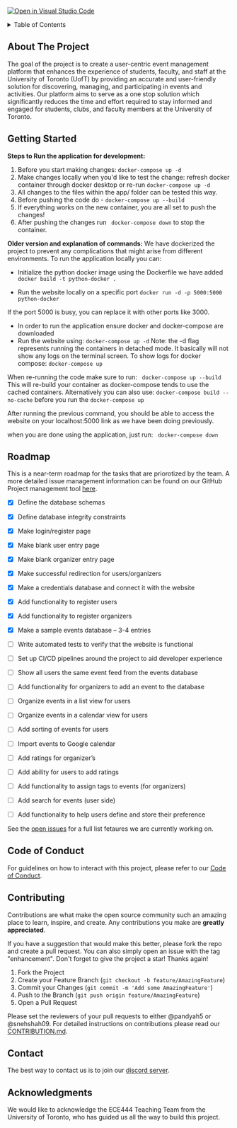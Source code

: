 [![Open in Visual Studio Code](https://classroom.github.com/assets/open-in-vscode-718a45dd9cf7e7f842a935f5ebbe5719a5e09af4491e668f4dbf3b35d5cca122.svg)](https://classroom.github.com/online_ide?assignment_repo_id=11975958&assignment_repo_type=AssignmentRepo)

<!-- ![GitHub Workflow Status](https://github.com/ECE444-2023Fall/project-1-web-application-design-group9-netninjas/.github/workflows/main.yml/badge.svg) -->

<!-- TABLE OF CONTENTS -->
<details>
  <summary>Table of Contents</summary>
  <ol>
    <li>
      <a href="#about-the-project">About The Project</a>
    </li>
    <li>
      <a href="#getting-started">Getting Started</a>
    </li>
    <li><a href="#roadmap">Roadmap</a></li>
    <li><a href="#code-of-conduct">Code of Conduct</a></li>
    <li><a href="#contributing">Contributing</a></li>
    <li><a href="#contact">Contact</a></li>
    <li><a href="#acknowledgments">Acknowledgments</a></li>
  </ol>
</details>

<!-- ABOUT THE PROJECT -->
## About The Project

The goal of the project is to create a user-centric event management platform that enhances the
experience of students, faculty, and staff at the University of Toronto (UofT) by providing an accurate
and user-friendly solution for discovering, managing, and participating in events and activities. Our
platform aims to serve as a one stop solution which significantly reduces the time and effort required
to stay informed and engaged for students, clubs, and faculty members at the University of Toronto.

<!-- GETTING STARTED -->
## Getting Started

**Steps to Run the application for development:**
1. Before you start making changes:  ``` docker-compose up -d ```
2. Make changes locally when you'd like to test the change: refresh docker container through docker desktop or re-run ``` docker-compose up -d ```
3. All changes to the files within the app/ folder can be tested this way. 
4. Before pushing the code do - ``` docker-compose up --build ```
5. If everything works on the new container, you are all set to push the changes!
6. After pushing the changes run ``` docker-compose down``` to stop the container. 

**Older version and explanation of commands:**
We have dockerized the project to prevent any complications that might arise from different environments. To run the application locally you can:

- Initialize the python docker image using the Dockerfile we have added
```docker build -t python-docker .```

- Run the website locally on a specific port
```docker run -d -p 5000:5000 python-docker```

If the port 5000 is busy, you can replace it with other ports like 3000.

- In order to run the application ensure docker and docker-compose are downloaded
- Run the website using:
 ``` docker-compose up -d ```
Note: the -d flag represents running the containers in detached mode. It basically will not show any logs on the terminal screen.
To show logs for docker compose:
``` docker-compose up ```

When re-running the code make sure to run: 
``` docker-compose up --build```
This will re-build your container as docker-compose tends to use the cached containers. 
Alternatively you can also use: ```docker-compose build --no-cache``` before you run the ```docker-compose up ```

After running the previous command, you should be able to access the website on your localhost:5000 link as we have been doing previously.

when you are done using the application, just run:
 ``` docker-compose down```

<!-- ROADMAP -->
## Roadmap

This is a near-term roadmap for the tasks that are priorotized by the team. A more detailed issue management information can be found on our GitHub Project management tool [here](https://github.com/orgs/ECE444-2023Fall/projects/4).

- [x] Define the database schemas 

- [x] Define database integrity constraints

- [x] Make login/register page

- [x] Make blank user entry page

- [x] Make blank organizer entry page

- [x] Make successful redirection for users/organizers

- [x] Make a credentials database and connect it with the website

- [x] Add functionality to register users

- [x] Add functionality to register organizers

- [x] Make a sample events database – 3-4 entries

- [ ] Write automated tests to verify that the website is functional

- [ ] Set up CI/CD pipelines around the project to aid developer experience

- [ ] Show all users the same event feed from the events database

- [ ] Add functionality for organizers to add an event to the database

- [ ] Organize events in a list view for users

- [ ] Organize events in a calendar view for users

- [ ] Add sorting of events for users

- [ ] Import events to Google calendar

- [ ] Add ratings for organizer’s

- [ ] Add ability for users to add ratings

- [ ] Add functionality to assign tags to events (for organizers)

- [ ] Add search for events (user side)

- [ ] Add functionality to help users define and store their preference

See the [open issues](https://github.com/ECE444-2023Fall/project-1-web-application-design-group9-netninjas/issues?q=is%3Aopen+is%3Aissue) for a full list fetaures we are currently working on.

## Code of Conduct
For guidelines on how to interact with this project, please refer to our [Code of Conduct](./CODE_OF_CONDUCT.md).

<!-- CONTRIBUTING -->
## Contributing

Contributions are what make the open source community such an amazing place to learn, inspire, and create. Any contributions you make are **greatly appreciated**.

If you have a suggestion that would make this better, please fork the repo and create a pull request. You can also simply open an issue with the tag "enhancement".
Don't forget to give the project a star! Thanks again!

1. Fork the Project
2. Create your Feature Branch (`git checkout -b feature/AmazingFeature`)
3. Commit your Changes (`git commit -m 'Add some AmazingFeature'`)
4. Push to the Branch (`git push origin feature/AmazingFeature`)
5. Open a Pull Request

Please set the reviewers of your pull requests to either @pandyah5 or @snehshah09. For detailed instructions on contributions please read our [CONTRIBUTION.md](./CONTRIBUTION.md).

<!-- CONTACT -->
## Contact
The best way to contact us is to join our [discord server](https://discord.gg/8smuwBk4).

<!-- ACKNOWLEDGMENTS -->
## Acknowledgments

We would like to acknowledge the ECE444 Teaching Team from the University of Toronto, who has guided us all the way to build this project.

